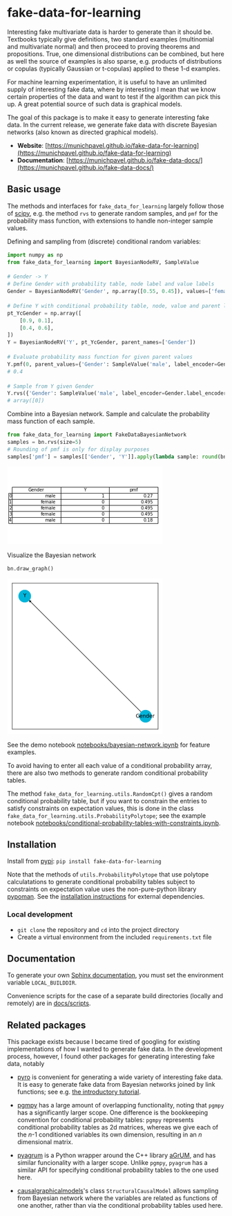# fake-data-for-learning

Interesting fake multivariate data is harder to generate than it should be. Textbooks typically give definitions, two standard examples (multinomial and multivariate normal) and then proceed to proving theorems and propositions. True, one dimensional distributions can be combined, but here as well the source of examples is also sparse, e.g. products of distributions or copulas (typically Gaussian or t-copulas) applied to these 1-d examples.

For machine learning experimentation, it is useful to have an unlimited supply of interesting fake data, where by interesting I mean that we know certain properties of the data and want to test if the algorithm can pick this up. A great potential source of such data is graphical models.

The goal of this package is to make it easy to generate interesting fake data. In the current release, we generate fake data with discrete Bayesian networks (also known as directed graphical models).

* **Website**: [https://munichpavel.github.io/fake-data-for-learning](https://munichpavel.github.io/fake-data-for-learning)
* **Documentation**: [https://munichpavel.github.io/fake-data-docs/](https://munichpavel.github.io/fake-data-docs/)

## Basic usage

The methods and interfaces for `fake_data_for_learning` largely follow those of [scipy](https://scipy.org), e.g. the method `rvs` to generate random samples, and `pmf` for the probability mass function, with extensions to handle non-integer sample values.

Defining and sampling from (discrete) conditional random variables:

```python
import numpy as np
from fake_data_for_learning import BayesianNodeRV, SampleValue

# Gender -> Y
# Define Gender with probability table, node label and value labels
Gender = BayesianNodeRV('Gender', np.array([0.55, 0.45]), values=['female', 'male'])

# Define Y with conditional probability table, node, value and parent labels
pt_YcGender = np.array([
    [0.9, 0.1],
    [0.4, 0.6],
])
Y = BayesianNodeRV('Y', pt_YcGender, parent_names=['Gender'])

# Evaluate probability mass function for given parent values
Y.pmf(0, parent_values={'Gender': SampleValue('male', label_encoder=Gender.label_encoder)})
# 0.4

# Sample from Y given Gender
Y.rvs({'Gender': SampleValue('male', label_encoder=Gender.label_encoder)}, seed=42)
# array([0])
```

Combine into a Bayesian network. Sample and calculate the probability mass function of each sample.

```python
from fake_data_for_learning import FakeDataBayesianNetwork
samples = bn.rvs(size=5)
# Rounding of pmf is only for display purposes
samples['pmf'] = samples[['Gender', 'Y']].apply(lambda sample: round(bn.pmf(sample), 3), axis=1)
```

![docs/graphics/network_sample.png](docs/graphics/network_sample.png)

Visualize the Bayesian network

```python
bn.draw_graph()
```

![docs/graphics/graph.png](docs/graphics/graph.png)

See the demo notebook [notebooks/bayesian-network.ipynb](https://github.com/munichpavel/fake-data-for-learning/blob/master/notebooks/bayesian-network.ipynb) for feature examples.

To avoid having to enter all each value of a conditional probability array, there are also two methods to generate random conditional probability tables.

The method `fake_data_for_learning.utils.RandomCpt()` gives a random conditional probability table, but if you want to constrain the entries to satisfy constraints on expectation values, this is done in the class `fake_data_for_learning.utils.ProbabilityPolytope`; see the example notebook [notebooks/conditional-probability-tables-with-constraints.ipynb](https://github.com/munichpavel/fake-data-for-learning/blob/master/notebooks/conditional-probability-tables-with-constraints.ipynb).

## Installation

Install from [pypi](https://pypi.org/project/fake-data-for-learning/): `pip install fake-data-for-learning`

Note that the methods of `utils.ProbabilityPolytope` that use polytope calculatations to generate conditional probability tables subject to constraints on expectation value uses the non-pure-python library [pypoman](https://github.com/stephane-caron/pypoman). See the [installation instructions](https://github.com/stephane-caron/pypoman#installation) for external dependencies.

### Local development

* ``git clone`` the repository and ``cd`` into the project directory
* Create a virtual environment from the included ``requirements.txt`` file

## Documentation

To generate your own [Sphinx documentation](http://sphinx-doc.org/), you must set the environment variable ``LOCAL_BUILDDIR``.

Convenience scripts for the case of a separate build directories (locally and remotely) are in [docs/scripts](https://github.com/munichpavel/fake-data-for-learning/tree/master/docs/scripts).

## Related packages

This package exists because I became tired of googling for existing implementations of how I wanted to generate fake data. In the development process, however, I found other packages for generating interesting fake data, notably

* [pyro](https://pyro.ai/) is convenient for generating a wide variety of interesting fake data. It is easy to generate fake data from Bayesian networks joined by link functions; see e.g. [the introductory tutorial](http://pyro.ai/examples/intro_part_i.html).

* [pgmpy](http://pgmpy.org/index.html) has a large amount of overlapping functionality, noting that `pgmpy` has a significantly larger scope. One difference is the bookkeeping convention for conditional probability tables: `pgmpy` represents conditional probability tables as 2d matrices, whereas we give each of the *n*-1 conditioned variables its own dimension, resulting in an *n* dimensional matrix.

* [pyagrum](https://pyagrum.readthedocs.io) is a Python wrapper around the C++ library [aGrUM](http://agrum.org/), and has similar funcionality with a larger scope. Unlike `pgmpy`, `pyagrum` has a similar API for specifying conditional probability tables to the one used here.

* [causalgraphicalmodels](https://github.com/ijmbarr/causalgraphicalmodels)'s class `StructuralCausalModel` allows sampling from Bayesian network where the variables are related as functions of one another, rather than via the conditional probability tables used here.
